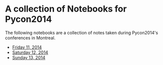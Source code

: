# A collection of Notebooks for Pycon2014

The following notebooks are a collection of notes taken during Pycon2014's conferences in Montreal.

* [Friday 11, 2014](http://nbviewer.ipython.org/url/github.com/secat/ipython-notebooks-examples/raw/master/pycon2014/Friday%2011,%202014.ipynb)
* [Saturday 12, 2014](http://nbviewer.ipython.org/url/github.com/secat/ipython-notebooks-examples/raw/master/pycon2014/Saturday%2012,%202014.ipynb)
* [Sunday 13, 2014](http://nbviewer.ipython.org/url/github.com/secat/ipython-notebooks-examples/raw/master/pycon2014/Sunday%2013,%202014.ipynb)
